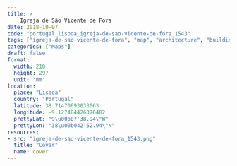 ```yaml
---
title: > 
    Igreja de São Vicente de Fora
date: 2018-10-07
code: "portugal_lisboa_igreja-de-sao-vicente-de-fora_1543"
tags: ["igreja-de-sao-vicente-de-fora", "map", "architecture", "buildings", "Lisboa", "Portugal"]
categories: ["Maps"]
draft: false
format:
  width: 210
  height: 297
  unit: 'mm'
location:
  place: "Lisboa"
  country: "Portugal"
  latitude: 38.71470693033063
  longitude: -9.127484426376482
  prettyLat: "9\u00b07'38.94\"W"
  prettyLon: "38\u00b042'52.94\"N"
resources:
- src: "igreja-de-sao-vicente-de-fora_1543.png"
  title: "Cover"
  name: cover
---
```

